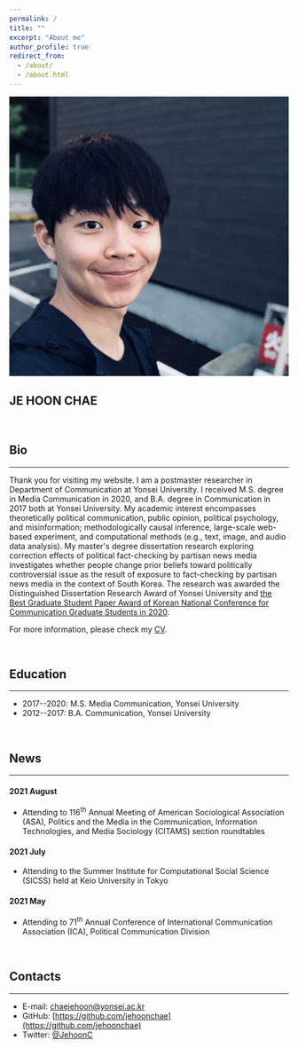 ```yaml
---
permalink: /
title: ""
excerpt: "About me"
author_profile: true
redirect_from:
  - /about/
  - /about.html
---
```


<div class="hidden__avatar">
  <img src="images/profile_square.png">
  <br>
  <h2>JE HOON CHAE</h2>
  <div>
    <p class="hidden__link"><a href="mailto:chaejehoon@yonsei.ac.kr"><i class="far fa-envelope"></i></a></p>
    <p class="hidden__link"><a href="https://www.twitter.com/JehoonC"><i class="fab fa-twitter"></i></a></p>
    <p class="hidden__link"><a href="https://www.github.com/jehoonchae"><i class="fab fa-github"></i></a></p>
    <p class="hidden__link"><a href="/files/cv-jhchae.pdf"><i class="ai ai-cv ai-1x"></i></a></p>
  </div>
  <br>
</div>

## Bio
---
Thank you for visiting my website. I am a postmaster researcher in Department of Communication at Yonsei University. I received M.S. degree in Media Communication in 2020, and B.A. degree in Communication in 2017 both at Yonsei University. My academic interest encompasses theoretically political communication, public opinion, political psychology, and misinformation; methodologically causal inference, large-scale web-based experiment, and computational methods (e.g., text, image, and audio data analysis). My master's degree dissertation research exploring correction effects of political fact-checking by partisan news media investigates whether people change prior beliefs toward politically controversial issue as the result of exposure to fact-checking by partisan news media in the context of South Korea. The research was awarded the Distinguished Dissertation Research Award of Yonsei University and [the Best Graduate Student Paper Award of Korean National Conference for Communication Graduate Students in 2020](https://comm.or.kr/news/notice1/1000012302).

For more information, please check my [CV](/files/cv-jhchae.pdf).

&nbsp;

## Education
---
- 2017--2020: M.S. Media Communication, Yonsei University
- 2012--2017: B.A. Communication, Yonsei University

&nbsp;

## News
---
#### 2021 August
- Attending to 116<sup>th</sup> Annual Meeting of American Sociological Association (ASA), Politics and the Media in the Communication, Information Technologies, and Media Sociology (CITAMS) section roundtables

#### 2021 July
- Attending to the Summer Institute for Computational Social Science (SICSS) held at Keio University in Tokyo

#### 2021 May
- Attending to 71<sup>th</sup> Annual Conference of International Communication Association (ICA), Political Communication Division

&nbsp;

## Contacts
---
- E-mail: [chaejehoon@yonsei.ac.kr](mailto:chaejehoon@yonsei.ac.kr)
- GitHub: [https://github.com/jehoonchae](https://github.com/jehoonchae)
- Twitter: [@JehoonC](https://www.twitter.com/JehoonC)


<!--
This is the front page of a website that is powered by the [academicpages template](https://github.com/academicpages/academicpages.github.io) and hosted on GitHub pages. [GitHub pages](https://pages.github.com) is a free service in which websites are built and hosted from code and data stored in a GitHub repository, automatically updating when a new commit is made to the respository. This template was forked from the [Minimal Mistakes Jekyll Theme](https://mmistakes.github.io/minimal-mistakes/) created by Michael Rose, and then extended to support the kinds of content that academics have: publications, talks, teaching, a portfolio, blog posts, and a dynamically-generated CV. You can fork [this repository](https://github.com/academicpages/academicpages.github.io) right now, modify the configuration and markdown files, add your own PDFs and other content, and have your own site for free, with no ads! An older version of this template powers my own personal website at [stuartgeiger.com](http://stuartgeiger.com), which uses [this Github repository](https://github.com/staeiou/staeiou.github.io).

A data-driven personal website
======
Like many other Jekyll-based GitHub Pages templates, academicpages makes you separate the website's content from its form. The content & metadata of your website are in structured markdown files, while various other files constitute the theme, specifying how to transform that content & metadata into HTML pages. You keep these various markdown (.md), YAML (.yml), HTML, and CSS files in a public GitHub repository. Each time you commit and push an update to the repository, the [GitHub pages](https://pages.github.com/) service creates static HTML pages based on these files, which are hosted on GitHub's servers free of charge.

Many of the features of dynamic content management systems (like Wordpress) can be achieved in this fashion, using a fraction of the computational resources and with far less vulnerability to hacking and DDoSing. You can also modify the theme to your heart's content without touching the content of your site. If you get to a point where you've broken something in Jekyll/HTML/CSS beyond repair, your markdown files describing your talks, publications, etc. are safe. You can rollback the changes or even delete the repository and start over -- just be sure to save the markdown files! Finally, you can also write scripts that process the structured data on the site, such as [this one](https://github.com/academicpages/academicpages.github.io/blob/master/talkmap.ipynb) that analyzes metadata in pages about talks to display [a map of every location you've given a talk](https://academicpages.github.io/talkmap.html).

Getting started
======
1. Register a GitHub account if you don't have one and confirm your e-mail (required!)
1. Fork [this repository](https://github.com/academicpages/academicpages.github.io) by clicking the "fork" button in the top right.
1. Go to the repository's settings (rightmost item in the tabs that start with "Code", should be below "Unwatch"). Rename the repository "[your GitHub username].github.io", which will also be your website's URL.
1. Set site-wide configuration and create content & metadata (see below -- also see [this set of diffs](http://archive.is/3TPas) showing what files were changed to set up [an example site](https://getorg-testacct.github.io) for a user with the username "getorg-testacct")
1. Upload any files (like PDFs, .zip files, etc.) to the files/ directory. They will appear at https://[your GitHub username].github.io/files/example.pdf.  
1. Check status by going to the repository settings, in the "GitHub pages" section

Site-wide configuration
------
The main configuration file for the site is in the base directory in [_config.yml](https://github.com/academicpages/academicpages.github.io/blob/master/_config.yml), which defines the content in the sidebars and other site-wide features. You will need to replace the default variables with ones about yourself and your site's github repository. The configuration file for the top menu is in [_data/navigation.yml](https://github.com/academicpages/academicpages.github.io/blob/master/_data/navigation.yml). For example, if you don't have a portfolio or blog posts, you can remove those items from that navigation.yml file to remove them from the header.

Create content & metadata
------
For site content, there is one markdown file for each type of content, which are stored in directories like _publications, _talks, _posts, _teaching, or _pages. For example, each talk is a markdown file in the [_talks directory](https://github.com/academicpages/academicpages.github.io/tree/master/_talks). At the top of each markdown file is structured data in YAML about the talk, which the theme will parse to do lots of cool stuff. The same structured data about a talk is used to generate the list of talks on the [Talks page](https://academicpages.github.io/talks), each [individual page](https://academicpages.github.io/talks/2012-03-01-talk-1) for specific talks, the talks section for the [CV page](https://academicpages.github.io/cv), and the [map of places you've given a talk](https://academicpages.github.io/talkmap.html) (if you run this [python file](https://github.com/academicpages/academicpages.github.io/blob/master/talkmap.py) or [Jupyter notebook](https://github.com/academicpages/academicpages.github.io/blob/master/talkmap.ipynb), which creates the HTML for the map based on the contents of the _talks directory).

**Markdown generator**

I have also created [a set of Jupyter notebooks](https://github.com/academicpages/academicpages.github.io/tree/master/markdown_generator
) that converts a CSV containing structured data about talks or presentations into individual markdown files that will be properly formatted for the academicpages template. The sample CSVs in that directory are the ones I used to create my own personal website at stuartgeiger.com. My usual workflow is that I keep a spreadsheet of my publications and talks, then run the code in these notebooks to generate the markdown files, then commit and push them to the GitHub repository.

How to edit your site's GitHub repository
------
Many people use a git client to create files on their local computer and then push them to GitHub's servers. If you are not familiar with git, you can directly edit these configuration and markdown files directly in the github.com interface. Navigate to a file (like [this one](https://github.com/academicpages/academicpages.github.io/blob/master/_talks/2012-03-01-talk-1.md) and click the pencil icon in the top right of the content preview (to the right of the "Raw | Blame | History" buttons). You can delete a file by clicking the trashcan icon to the right of the pencil icon. You can also create new files or upload files by navigating to a directory and clicking the "Create new file" or "Upload files" buttons.

Example: editing a markdown file for a talk
![Editing a markdown file for a talk](/images/editing-talk.png)

For more info
------
More info about configuring academicpages can be found in [the guide](https://academicpages.github.io/markdown/). The [guides for the Minimal Mistakes theme](https://mmistakes.github.io/minimal-mistakes/docs/configuration/) (which this theme was forked from) might also be helpful. -->
